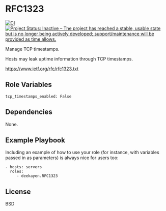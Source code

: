RFC1323
=======

[![CI](https://github.com/deekayen/ansible-role-RFC1323/actions/workflows/ci.yml/badge.svg)](https://github.com/deekayen/ansible-role-RFC1323/actions/workflows/ci.yml) [![Project Status: Inactive – The project has reached a stable, usable state but is no longer being actively developed; support/maintenance will be provided as time allows.](https://www.repostatus.org/badges/latest/inactive.svg)](https://www.repostatus.org/#inactive)

Manage TCP timestamps.

Hosts may leak uptime information through TCP timestamps.

https://www.ietf.org/rfc/rfc1323.txt

Role Variables
--------------

```
tcp_timestamps_enabled: False
```

Dependencies
------------

None.

Example Playbook
----------------

Including an example of how to use your role (for instance, with variables passed in as parameters) is always nice for users too:

    - hosts: servers
      roles:
         - deekayen.RFC1323

License
-------

BSD

